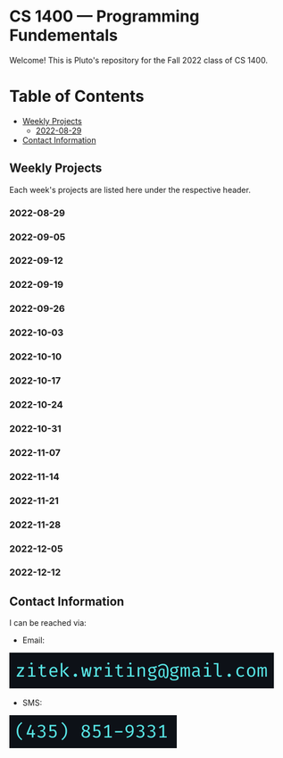 # CS 1400 — Programming Fundementals

Welcome! This is Pluto's repository for the Fall 2022 class of CS 1400.

Table of Contents
===

<!--ts-->
* [Weekly Projects](#weekly-projects)
   * [2022-08-29](#2022-08-29)
* [Contact Information](#contact-information)
<!--te-->

## Weekly Projects

Each week's projects are listed here under the respective header.

### 2022-08-29
### 2022-09-05
### 2022-09-12
### 2022-09-19
### 2022-09-26
### 2022-10-03
### 2022-10-10
### 2022-10-17
### 2022-10-24
### 2022-10-31
### 2022-11-07
### 2022-11-14
### 2022-11-21
### 2022-11-28
### 2022-12-05
### 2022-12-12

## Contact Information

I can be reached via:
* Email:

![An email address. The contents have been removed to prevent text scraping.](contact_info/work_email.png)

* SMS:

![A phone number. The contents have been removed to prevent text scraping.](contact_info/SMS_number.png)
